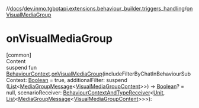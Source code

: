 //[docs](../../index.md)/[dev.inmo.tgbotapi.extensions.behaviour_builder.triggers_handling](index.md)/[onVisualMediaGroup](on-visual-media-group.md)



# onVisualMediaGroup  
[common]  
Content  
suspend fun [BehaviourContext](../dev.inmo.tgbotapi.extensions.behaviour_builder/-behaviour-context/index.md).[onVisualMediaGroup](on-visual-media-group.md)(includeFilterByChatInBehaviourSubContext: [Boolean](https://kotlinlang.org/api/latest/jvm/stdlib/kotlin/-boolean/index.html) = true, additionalFilter: suspend ([List](https://kotlinlang.org/api/latest/jvm/stdlib/kotlin.collections/-list/index.html)<[MediaGroupMessage](../dev.inmo.tgbotapi.types.message.abstracts/-media-group-message/index.md)<[VisualMediaGroupContent](../dev.inmo.tgbotapi.types.message.content.abstracts/-visual-media-group-content/index.md)>>) -> [Boolean](https://kotlinlang.org/api/latest/jvm/stdlib/kotlin/-boolean/index.html)? = null, scenarioReceiver: [BehaviourContextAndTypeReceiver](../dev.inmo.tgbotapi.extensions.behaviour_builder/index.md#%5Bdev.inmo.tgbotapi.extensions.behaviour_builder%2FBehaviourContextAndTypeReceiver%2F%2F%2FPointingToDeclaration%2F%5D%2FClasslikes%2F625018081)<[Unit](https://kotlinlang.org/api/latest/jvm/stdlib/kotlin/-unit/index.html), [List](https://kotlinlang.org/api/latest/jvm/stdlib/kotlin.collections/-list/index.html)<[MediaGroupMessage](../dev.inmo.tgbotapi.types.message.abstracts/-media-group-message/index.md)<[VisualMediaGroupContent](../dev.inmo.tgbotapi.types.message.content.abstracts/-visual-media-group-content/index.md)>>>):   




